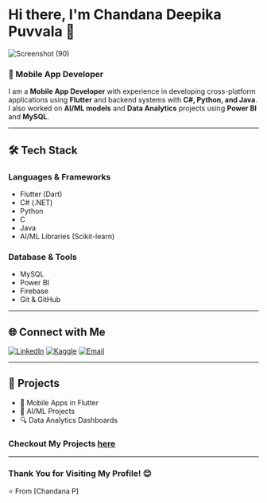 # Hi there, I'm Chandana Deepika Puvvala 👋

![Screenshot (90)](https://github.com/user-attachments/assets/aa1ae2ae-5808-4d2a-9bbf-cde3b1f8ed04)

### 🚀 Mobile App Developer

I am a **Mobile App Developer** with experience in developing cross-platform applications using **Flutter** and backend systems with **C#, Python, and Java**. I also worked on **AI/ML models** and **Data Analytics** projects using **Power BI** and **MySQL**.

---

## 🛠️ Tech Stack

### Languages & Frameworks
- Flutter (Dart)
- C# (.NET)
- Python
- C
- Java
- AI/ML Libraries (Scikit-learn)

### Database & Tools
- MySQL
- Power BI
- Firebase
- Git & GitHub

---

## 🌐 Connect with Me
[![LinkedIn](https://img.shields.io/badge/-LinkedIn-blue?style=for-the-badge&logo=LinkedIn)]((https://www.linkedin.com/in/chandana-deepika-puvvala-10b34a248/)) 
[![Kaggle](https://img.shields.io/badge/-Kaggle-blue?style=for-the-badge&logo=kaggle)]((https://www.kaggle.com/chandanapuvvala123)) 
[![Email](https://img.shields.io/badge/-Email-red?style=for-the-badge&logo=gmail)](chandanaaimlds@gmail.com)

---

## 🎯 Projects
- 📱 Mobile Apps in Flutter
- 🤖 AI/ML Projects
- 🔍 Data Analytics Dashboards

### Checkout My Projects [here](https://github.com/ChandanaPuvvala/Car_rental_app1)

---

### Thank You for Visiting My Profile! 😊

⭐️ From [Chandana P]

